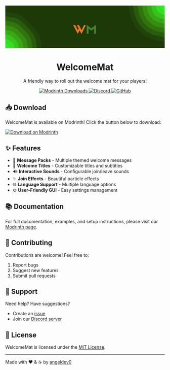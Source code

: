 ![WelcomeMat Logo](https://github.com/coffeeisle/welcome-mat/blob/main/assets/gh_header.png)

<div align="center">
  <h1>WelcomeMat</h1>
  <p>A friendly way to roll out the welcome mat for your players!</p>
  
  <p>
    <a href="https://modrinth.com/plugin/welcome-mat">
      <img alt="Modrinth Downloads" src="https://img.shields.io/modrinth/dt/welcomemat?logo=modrinth&labelColor=34343c&color=00AF5C">
    </a>
    <a href="https://discord.gg/cJ4uP2xF7h">
      <img alt="Discord" src="https://img.shields.io/discord/813255312449601597?logo=discord&labelColor=34343c&color=5865F2">
    </a>
    <a href="https://github.com/coffeeisle/welcome-mat">
      <img alt="GitHub" src="https://img.shields.io/badge/dynamic/json?label=Available%20for&color=4bab62&query=version&url=https://api.blueish.dev/api/minecraft/version?id=welcome-mat
      ">
    </a>
  </p>
</div>

## 📥 Download

WelcomeMat is available on Modrinth! Click the button below to download:

<a href="https://modrinth.com/plugin/welcome-mat">
  <img alt="Download on Modrinth" src="https://avatars.githubusercontent.com/u/67560307" width="60">
</a>

## ✨ Features

- 🎨 **Message Packs** - Multiple themed welcome messages
- 📜 **Welcome Titles** - Customizable titles and subtitles
- 🔊 **Interactive Sounds** - Configurable join/leave sounds
- ✨ **Join Effects** - Beautiful particle effects
- 🌐 **Language Support** - Multiple language options
- ⚙️ **User-Friendly GUI** - Easy settings management

## 📚 Documentation

For full documentation, examples, and setup instructions, please visit our [Modrinth page](https://modrinth.com/plugin/welcome-mat).

## 🤝 Contributing

Contributions are welcome! Feel free to:
1. Report bugs
2. Suggest new features
3. Submit pull requests

## 📝 Support

Need help? Have suggestions?
- Create an [issue](https://github.com/coffeeisle/welcome-mat/issues)
- Join our [Discord server](https://discord.gg/cJ4uP2xF7h)

## 📜 License

WelcomeMat is licensed under the [MIT License](LICENSE).

---

Made with ❤️ & ☕ by [angeldev0](https://github.com/4ngel2769)